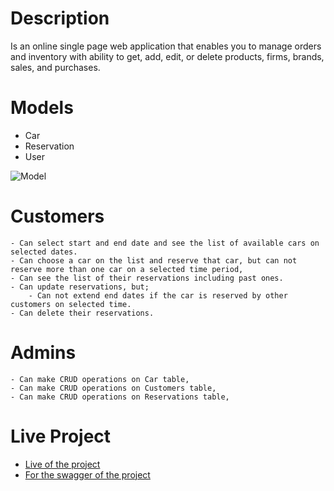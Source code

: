 # Description

<p>Is an online single page web application that enables you to manage orders and inventory with ability to get, add, edit, or delete products, firms, brands, sales, and purchases.</p>

# Models

- Car
- Reservation
- User

![Model]()

# Customers

    - Can select start and end date and see the list of available cars on selected dates.
    - Can choose a car on the list and reserve that car, but can not reserve more than one car on a selected time period,
    - Can see the list of their reservations including past ones.
    - Can update reservations, but;
        - Can not extend end dates if the car is reserved by other customers on selected time.
    - Can delete their reservations.

# Admins

    - Can make CRUD operations on Car table,
    - Can make CRUD operations on Customers table,
    - Can make CRUD operations on Reservations table,

# Live Project

- <a href="https://pakize.pythonanywhere.com/">Live of the project</a>
- <a href="https://pakize.pythonanywhere.com/swagger/">For the swagger of the project</a>
